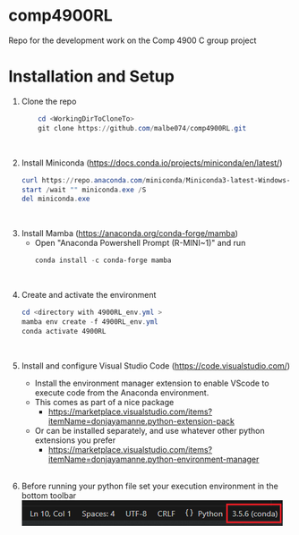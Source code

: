# comp4900RL
Repo for the development work on the Comp 4900 C group project


# Installation and Setup

1. Clone the repo
    ``` Powershell
        cd <WorkingDirToCloneTo>
        git clone https://github.com/malbe074/comp4900RL.git
    ```
<br>


2. Install Miniconda (https://docs.conda.io/projects/miniconda/en/latest/)
    ``` Powershell
    curl https://repo.anaconda.com/miniconda/Miniconda3-latest-Windows-x86_64.exe -o miniconda.exe
    start /wait "" miniconda.exe /S
    del miniconda.exe
    ```
<br>

3. Install Mamba (https://anaconda.org/conda-forge/mamba)
    - Open "Anaconda Powershell Prompt (R-MINI~1)" and run
        ``` Powershell
        conda install -c conda-forge mamba
        ```
<br>

4. Create and activate the environment
    ``` Powershell
    cd <directory with 4900RL_env.yml >
    mamba env create -f 4900RL_env.yml
    conda activate 4900RL
    ```
<br>

5. Install and configure Visual Studio Code (https://code.visualstudio.com/)
    - Install the environment manager extension to enable VScode to execute code from the Anaconda environment.
    - This comes as part of a nice package
        - https://marketplace.visualstudio.com/items?itemName=donjayamanne.python-extension-pack
    - Or can be installed separately, and use whatever other python extensions you prefer
        - https://marketplace.visualstudio.com/items?itemName=donjayamanne.python-environment-manager
<br><br>

6. Before running your python file set your execution environment in the bottom toolbar
    ![Alt text](docs/select_env.png)
